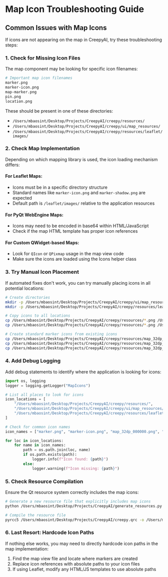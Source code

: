 # Map Icon Troubleshooting Guide

## Common Issues with Map Icons

If icons are not appearing on the map in CreepyAI, try these troubleshooting steps:

### 1. Check for Missing Icon Files

The map component may be looking for specific icon filenames:

```bash
# Important map icon filenames
marker.png
marker-icon.png
map-marker.png
pin.png
location.png
```

These should be present in one of these directories:
- `/Users/mbaosint/Desktop/Projects/CreepyAI/creepy/resources/`
- `/Users/mbaosint/Desktop/Projects/CreepyAI/creepy/ui/map_resources/`
- `/Users/mbaosint/Desktop/Projects/CreepyAI/creepy/resources/leaflet/images/`

### 2. Check Map Implementation

Depending on which mapping library is used, the icon loading mechanism differs:

#### For Leaflet Maps:
- Icons must be in a specific directory structure
- Standard names like `marker-icon.png` and `marker-shadow.png` are expected
- Default path is `/leaflet/images/` relative to the application resources

#### For PyQt WebEngine Maps:
- Icons may need to be encoded in base64 within HTML/JavaScript
- Check if the map HTML template has proper icon references

#### For Custom QWidget-based Maps:
- Look for `QIcon` or `QPixmap` usage in the map view code
- Make sure the icons are loaded using the Icons helper class

### 3. Try Manual Icon Placement

If automated fixes don't work, you can try manually placing icons in all potential locations:

```bash
# Create directories
mkdir -p /Users/mbaosint/Desktop/Projects/CreepyAI/creepy/ui/map_resources/
mkdir -p /Users/mbaosint/Desktop/Projects/CreepyAI/creepy/resources/leaflet/images/

# Copy icons to all locations
cp /Users/mbaosint/Desktop/Projects/CreepyAI/creepy/resources/*.png /Users/mbaosint/Desktop/Projects/CreepyAI/creepy/ui/map_resources/
cp /Users/mbaosint/Desktop/Projects/CreepyAI/creepy/resources/*.png /Users/mbaosint/Desktop/Projects/CreepyAI/creepy/resources/leaflet/images/

# Create standard marker icons from existing icons
cp /Users/mbaosint/Desktop/Projects/CreepyAI/creepy/resources/map_32dp_000000.png /Users/mbaosint/Desktop/Projects/CreepyAI/creepy/ui/map_resources/marker.png
cp /Users/mbaosint/Desktop/Projects/CreepyAI/creepy/resources/map_32dp_000000.png /Users/mbaosint/Desktop/Projects/CreepyAI/creepy/ui/map_resources/marker-icon.png
cp /Users/mbaosint/Desktop/Projects/CreepyAI/creepy/resources/map_32dp_000000.png /Users/mbaosint/Desktop/Projects/CreepyAI/creepy/resources/leaflet/images/marker-icon.png
```

### 4. Add Debug Logging

Add debug statements to identify where the application is looking for icons:

```python
import os, logging
logger = logging.getLogger("MapIcons")

# List all places to look for icons
icon_locations = [
    "/Users/mbaosint/Desktop/Projects/CreepyAI/creepy/resources/",
    "/Users/mbaosint/Desktop/Projects/CreepyAI/creepy/ui/map_resources/",
    "/Users/mbaosint/Desktop/Projects/CreepyAI/creepy/resources/leaflet/images/"
]

# Check for common icon names
icon_names = ["marker.png", "marker-icon.png", "map_32dp_000000.png", "person_24dp_000000.png"]

for loc in icon_locations:
    for name in icon_names:
        path = os.path.join(loc, name)
        if os.path.exists(path):
            logger.info(f"Icon found: {path}")
        else:
            logger.warning(f"Icon missing: {path}")
```

### 5. Check Resource Compilation

Ensure the Qt resource system correctly includes the map icons:

```bash
# Generate a new resource file that explicitly includes map icons
python /Users/mbaosint/Desktop/Projects/CreepyAI/generate_resources.py

# Compile the resource file
pyrcc5 /Users/mbaosint/Desktop/Projects/CreepyAI/creepy.qrc -o /Users/mbaosint/Desktop/Projects/CreepyAI/creepy_resources_rc.py
```

### 6. Last Resort: Hardcode Icon Paths

If nothing else works, you may need to directly hardcode icon paths in the map implementation:

1. Find the map view file and locate where markers are created
2. Replace icon references with absolute paths to your icon files
3. If using Leaflet, modify any HTML/JS templates to use absolute paths
